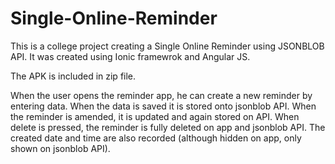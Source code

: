 # Single-Online-Reminder
This is a college project creating a Single Online Reminder using JSONBLOB API.  It was created using Ionic framewrok and Angular JS.

The APK is included in zip file.

When the user opens the reminder app, he can create a new reminder by entering data.  When the data is saved it is stored onto jsonblob API.  When the reminder is amended, it is updated and again stored on API.  When delete is pressed, the reminder is fully deleted on app and jsonblob API.  The created date and time are also recorded (although hidden on app, only shown on jsonblob API). 


